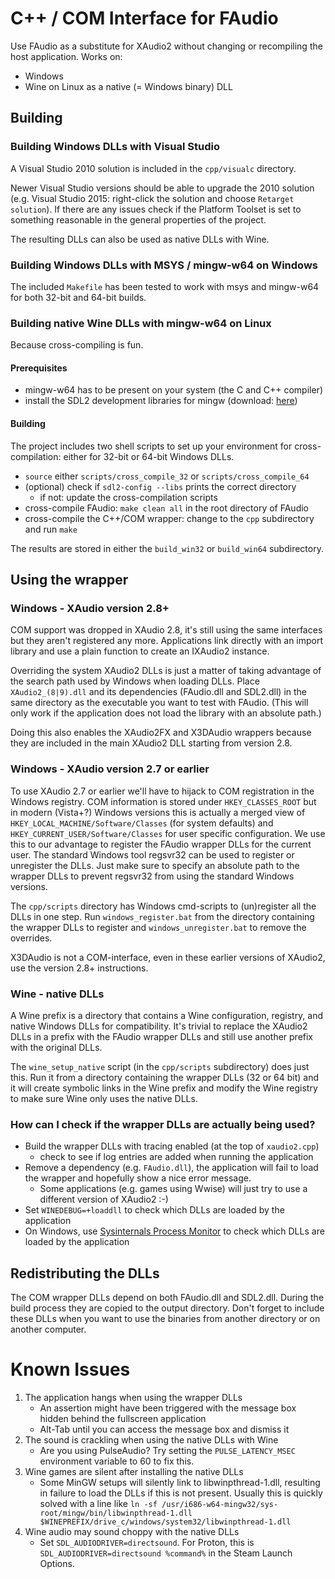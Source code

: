 # C++ / COM Interface for FAudio
Use FAudio as a substitute for XAudio2 without changing or recompiling the host application.
Works on:
- Windows
- Wine on Linux as a native (= Windows binary) DLL

## Building

### Building Windows DLLs with Visual Studio
A Visual Studio 2010 solution is included in the `cpp/visualc` directory.

Newer Visual Studio versions should be able to upgrade the 2010 solution (e.g. Visual Studio 2015: right-click the solution and choose `Retarget solution`). If there are any issues check if the Platform Toolset is set to something reasonable in the general properties of the project.

The resulting DLLs can also be used as native DLLs with Wine.

### Building Windows DLLs with MSYS / mingw-w64 on Windows
The included `Makefile` has been tested to work with msys and mingw-w64 for both 32-bit and 64-bit builds.

### Building native Wine DLLs with mingw-w64 on Linux
Because cross-compiling is fun.

#### Prerequisites
- mingw-w64 has to be present on your system (the C and C++ compiler)
- install the SDL2 development libraries for mingw (download: [here](http://libsdl.org/download-2.0.php))

#### Building
The project includes two shell scripts to set up your environment for cross-compilation: either for 32-bit or 64-bit Windows DLLs.

- `source` either `scripts/cross_compile_32` or `scripts/cross_compile_64`
- (optional) check if `sdl2-config --libs` prints the correct directory
    - if not: update the cross-compilation scripts
- cross-compile FAudio: `make clean all` in the root directory of FAudio
- cross-compile the C++/COM wrapper: change to the `cpp` subdirectory and run `make`

The results are stored in either the `build_win32` or `build_win64` subdirectory.

## Using the wrapper

### Windows - XAudio version 2.8+
COM support was dropped in XAudio 2.8, it's still using the same interfaces but they aren't registered any more. Applications link directly with an import library and use a plain function to create an IXAudio2 instance.

Overriding the system XAudio2 DLLs is just a matter of taking advantage of the search path used by Windows when loading DLLs. Place `XAudio2_(8|9).dll` and its dependencies (FAudio.dll and SDL2.dll) in the same directory as the executable you want to test with FAudio. (This will only work if the application does not load the library with an absolute path.)

Doing this also enables the XAudio2FX and X3DAudio wrappers because they are included in the main XAudio2 DLL starting from version 2.8.

### Windows - XAudio version 2.7 or earlier
To use XAudio 2.7 or earlier we'll have to hijack to COM registration in the Windows registry. COM information is stored under `HKEY_CLASSES_ROOT` but in modern (Vista+?) Windows versions this is actually a merged view of `HKEY_LOCAL_MACHINE/Software/Classes` (for system defaults) and `HKEY_CURRENT_USER/Software/Classes` for user specific configuration. We use this to our advantage to register the FAudio wrapper DLLs for the current user. The standard Windows tool regsvr32 can be used to register or unregister the DLLs. Just make sure to specify an absolute path to the wrapper DLLs to prevent regsvr32 from using the standard Windows versions.

The `cpp/scripts` directory has Windows cmd-scripts to (un)register all the DLLs in one step. Run `windows_register.bat` from the directory containing the wrapper DLLs to register and `windows_unregister.bat` to remove the overrides.

X3DAudio is not a COM-interface, even in these earlier versions of XAudio2, use the version 2.8+ instructions.

### Wine - native DLLs
A Wine prefix is a directory that contains a Wine configuration, registry, and native Windows DLLs for compatibility. It's trivial to replace the XAudio2 DLLs in a prefix with the FAudio wrapper DLLs and still use another prefix with the original DLLs.

The `wine_setup_native` script (in the `cpp/scripts` subdirectory) does just this. Run it from a directory containing the wrapper DLLs (32 or 64 bit) and it will create symbolic links in the Wine prefix and modify the Wine registry to make sure Wine only uses the native DLLs.

### How can I check if the wrapper DLLs are actually being used?
- Build the wrapper DLLs with tracing enabled (at the top of `xaudio2.cpp`)
    - check to see if log entries are added when running the application
- Remove a dependency (e.g. `FAudio.dll`), the application will fail to load the wrapper and hopefully show a nice error message.
    - Some applications (e.g. games using Wwise) will just try to use a different version of XAudio2 :-)
- Set `WINEDEBUG=+loaddll` to check which DLLs are loaded by the application
- On Windows, use [Sysinternals Process Monitor](https://docs.microsoft.com/en-us/sysinternals/downloads/procmon) to check which DLLs are loaded by the application

## Redistributing the DLLs
The COM wrapper DLLs depend on both FAudio.dll and SDL2.dll. During the build process they are copied to the output directory. Don't forget to include these DLLs when you want to use the binaries from another directory or on another computer.

# Known Issues
1. The application hangs when using the wrapper DLLs
    - An assertion might have been triggered with the message box hidden behind the fullscreen application
    - Alt-Tab until you can access the message box and dismiss it
2. The sound is crackling when using the native DLLs with Wine
    - Are you using PulseAudio? Try setting the `PULSE_LATENCY_MSEC` environment variable to 60 to fix this.
3. Wine games are silent after installing the native DLLs
    - Some MinGW setups will silently link to libwinpthread-1.dll, resulting in failure to load the DLLs if this is not present. Usually this is quickly solved with a line like `ln -sf /usr/i686-w64-mingw32/sys-root/mingw/bin/libwinpthread-1.dll $WINEPREFIX/drive_c/windows/system32/libwinpthread-1.dll`
4. Wine audio may sound choppy with the native DLLs
    - Set `SDL_AUDIODRIVER=directsound`. For Proton, this is `SDL_AUDIODRIVER=directsound %command%` in the Steam Launch Options.
